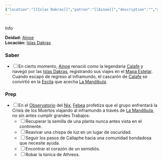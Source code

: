 ```yaml
---
{"location":"[[Islas Dakras]]","patron":"[[Ainoe]]","description":"","dg-publish-dm":true,"dg-publish":null,"type":"location","permalink":"/lugares/la-mandibula/","dgPassFrontmatter":true}
---
```


<p><span><div data-callout-metadata="" data-callout-fold="" data-callout="info" class="callout node-insert-event"><div class="callout-title" dir="auto"><div class="callout-icon"><svg width="16" height="16"></svg></div><div class="callout-title-inner">Info</div></div><div class="callout-content">
<p dir="auto"><strong>Deidad:</strong> <a data-tooltip-position="top" aria-label="Personas/Ainoe.md" data-href="Personas/Ainoe.md" href="Personas/Ainoe.md" class="internal-link" target="_blank" rel="noopener nofollow">Ainoe</a><br>
<strong>Locación:</strong> <a data-tooltip-position="top" aria-label="Lugares/Islas Dakras.md" data-href="Lugares/Islas Dakras.md" href="Lugares/Islas Dakras.md" class="internal-link" target="_blank" rel="noopener nofollow">Islas Dakras</a></p>
</div></div></span></p><h3><span>Saber</span></h3><div><ul class="contains-task-list"><li data-task=" " class="dataview task-list-item"><input type="checkbox" class="dataview task-list-item-checkbox"><span>En cierto momento, <a data-tooltip-position="top" aria-label="Personas/Ainoe" data-href="Personas/Ainoe" href="Personas/Ainoe" class="internal-link" target="_blank" rel="noopener nofollow">Ainoe</a> renació como la legendaria <a data-tooltip-position="top" aria-label="Personas/Calafe" data-href="Personas/Calafe" href="Personas/Calafe" class="internal-link" target="_blank" rel="noopener nofollow">Calafe</a> y navegó por las <a data-tooltip-position="top" aria-label="Lugares/Islas Dakras" data-href="Lugares/Islas Dakras" href="Lugares/Islas Dakras" class="internal-link" target="_blank" rel="noopener nofollow">Islas Dakras</a>, registrando sus viajes en el <a data-tooltip-position="top" aria-label="Items/Mapa Estelar" data-href="Items/Mapa Estelar" href="Items/Mapa Estelar" class="internal-link" target="_blank" rel="noopener nofollow">Mapa Estelar</a>. Cuando escapó de regreso al inframundo, el cascarón de <a data-tooltip-position="top" aria-label="Personas/Calafe" data-href="Personas/Calafe" href="Personas/Calafe" class="internal-link" target="_blank" rel="noopener nofollow">Calafe</a> se convirtió en la <a data-tooltip-position="top" aria-label="Statblocks/Escila" data-href="Statblocks/Escila" href="Statblocks/Escila" class="internal-link" target="_blank" rel="noopener nofollow">Escila</a> que acecha <a data-tooltip-position="top" aria-label="Lugares/La Mandíbula" data-href="Lugares/La Mandíbula" href="Lugares/La Mandíbula" class="internal-link" target="_blank" rel="noopener nofollow">La Mandíbula</a>.</span></li></ul></div><h3><span>Prep</span></h3><div><ul class="contains-task-list"><li data-task=" " class="dataview task-list-item"><input type="checkbox" class="dataview task-list-item-checkbox"><span>En el <a data-tooltip-position="top" aria-label="Lugares/Observatorio" data-href="Lugares/Observatorio" href="Lugares/Observatorio" class="internal-link" target="_blank" rel="noopener nofollow">Observatorio</a> del <a data-tooltip-position="top" aria-label="Lugares/Nix" data-href="Lugares/Nix" href="Lugares/Nix" class="internal-link" target="_blank" rel="noopener nofollow">Nix</a>, <a data-tooltip-position="top" aria-label="Personas/Febea" data-href="Personas/Febea" href="Personas/Febea" class="internal-link" target="_blank" rel="noopener nofollow">Febea</a> profetiza que el grupo enfrentará la Crisis de los Muertos viajando al inframundo a través de <a data-tooltip-position="top" aria-label="Lugares/La Mandíbula" data-href="Lugares/La Mandíbula" href="Lugares/La Mandíbula" class="internal-link" target="_blank" rel="noopener nofollow">La Mandíbula</a>, no sin antes cumplir grandes Trabajos:</span><ul class="contains-task-list"><li data-task=" " class="dataview task-list-item"><input type="checkbox" class="dataview task-list-item-checkbox"><span>Recuperar la semilla de una planta nunca antes vista en el continente.</span></li><li data-task=" " class="dataview task-list-item"><input type="checkbox" class="dataview task-list-item-checkbox"><span>Reavivar una chispa de luz en un lugar de oscuridad.</span></li><li data-task=" " class="dataview task-list-item"><input type="checkbox" class="dataview task-list-item-checkbox"><span>Seguir los pasos de Callaphe hacia una comunidad bondadosa que necesite ayuda.</span></li><li data-task=" " class="dataview task-list-item"><input type="checkbox" class="dataview task-list-item-checkbox"><span>Encontrar el corazón de un semidiós.</span></li><li data-task=" " class="dataview task-list-item"><input type="checkbox" class="dataview task-list-item-checkbox"><span>Robar la túnica de Athreos.</span></li></ul></li></ul></div>